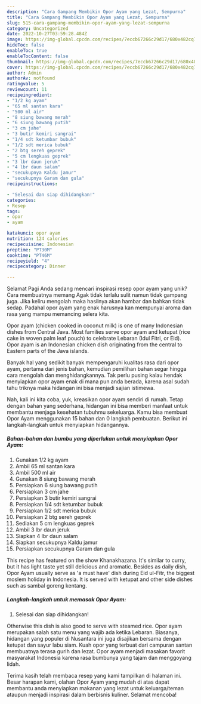 ```yaml
---
description: "Cara Gampang Membikin Opor Ayam yang Lezat, Sempurna"
title: "Cara Gampang Membikin Opor Ayam yang Lezat, Sempurna"
slug: 515-cara-gampang-membikin-opor-ayam-yang-lezat-sempurna
category: Uncategorized
date: 2022-10-27T03:59:28.484Z
image: https://img-global.cpcdn.com/recipes/7eccb67266c29d17/680x482cq70/opor-ayam-foto-resep-utama.jpg
hideToc: false
enableToc: true
enableTocContent: false
thumbnail: https://img-global.cpcdn.com/recipes/7eccb67266c29d17/680x482cq70/opor-ayam-foto-resep-utama.jpg
cover: https://img-global.cpcdn.com/recipes/7eccb67266c29d17/680x482cq70/opor-ayam-foto-resep-utama.jpg
author: Admin
authorAv: notfound
ratingvalue: 5
reviewcount: 11
recipeingredient:
- "1/2 kg ayam"
- "65 ml santan kara"
- "500 ml air"
- "8 siung bawang merah"
- "6 siung bawang putih"
- "3 cm jahe"
- "3 butir kemiri sangrai"
- "1/4 sdt ketumbar bubuk"
- "1/2 sdt merica bubuk"
- "2 btg sereh geprek"
- "5 cm lengkuas geprek"
- "3 lbr daun jeruk"
- "4 lbr daun salam"
- "secukupnya Kaldu jamur"
- "secukupnya Garam dan gula"
recipeinstructions:

- "Selesai dan siap dihidangkan!"
categories:
- Resep
tags:
- opor
- ayam

katakunci: opor ayam 
nutrition: 124 calories
recipecuisine: Indonesian
preptime: "PT30M"
cooktime: "PT46M"
recipeyield: "4"
recipecategory: Dinner

---
```



Selamat Pagi Anda sedang mencari inspirasi resep opor ayam yang unik? Cara membuatnya memang Agak tidak terlalu sulit namun tidak gampang juga. Jika keliru mengolah maka hasilnya akan hambar dan bahkan tidak sedap. Padahal opor ayam yang enak harusnya kan mempunyai aroma dan rasa yang mampu memancing selera kita.


Opor ayam (chicken cooked in coconut milk) is one of many Indonesian dishes from Central Java. Most families serve opor ayam and ketupat (rice cake in woven palm leaf pouch) to celebrate Lebaran (Idul Fitri, or Eid). Opor ayam is an Indonesian chicken dish originating from the central to Eastern parts of the Java islands.

Banyak hal yang sedikit banyak mempengaruhi kualitas rasa dari opor ayam, pertama dari jenis bahan, kemudian pemilihan bahan segar hingga cara mengolah dan menghidangkannya. Tak perlu pusing kalau hendak menyiapkan opor ayam enak di mana pun anda berada, karena asal sudah tahu triknya maka hidangan ini bisa menjadi sajian istimewa.


Nah, kali ini kita coba, yuk, kreasikan opor ayam sendiri di rumah. Tetap dengan bahan yang sederhana, hidangan ini bisa memberi manfaat untuk membantu menjaga kesehatan tubuhmu sekeluarga. Kamu bisa membuat Opor Ayam menggunakan 15 bahan dan 0 langkah pembuatan. Berikut ini langkah-langkah untuk menyiapkan hidangannya.

<!--inarticleads1-->

##### Bahan-bahan dan bumbu yang diperlukan untuk menyiapkan Opor Ayam:

1. Gunakan 1/2 kg ayam
1. Ambil 65 ml santan kara
1. Ambil 500 ml air
1. Gunakan 8 siung bawang merah
1. Persiapkan 6 siung bawang putih
1. Persiapkan 3 cm jahe
1. Persiapkan 3 butir kemiri sangrai
1. Persiapkan 1/4 sdt ketumbar bubuk
1. Persiapkan 1/2 sdt merica bubuk
1. Persiapkan 2 btg sereh geprek
1. Sediakan 5 cm lengkuas geprek
1. Ambil 3 lbr daun jeruk
1. Siapkan 4 lbr daun salam
1. Siapkan secukupnya Kaldu jamur
1. Persiapkan secukupnya Garam dan gula


This recipe has featured on the show Khanakhazana. It&#39;s similar to curry, but it has light taste yet still delicious and aromatic. Besides as daily dish, Opor Ayam usually serve as &#39;a must have&#39; dish during Eid ul-Fitr, the biggest moslem holiday in Indonesia. It is served with ketupat and other side dishes such as sambal goreng kentang. 

<!--inarticleads2-->

##### Langkah-langkah untuk memasak Opor Ayam:


1. Selesai dan siap dihidangkan!

Otherwise this dish is also good to serve with steamed rice. Opor ayam merupakan salah satu menu yang wajib ada ketika Lebaran. Biasanya, hidangan yang populer di Nusantara ini juga disajikan bersama dengan ketupat dan sayur labu siam. Kuah opor yang terbuat dari campuran santan membuatnya terasa gurih dan lezat. Opor ayam menjadi masakan favorit masyarakat Indonesia karena rasa bumbunya yang tajam dan menggoyang lidah. 

Terima kasih telah membaca resep yang kami tampilkan di halaman ini. Besar harapan kami, olahan Opor Ayam yang mudah di atas dapat membantu anda menyiapkan makanan yang lezat untuk keluarga/teman ataupun menjadi inspirasi dalam berbisnis kuliner. Selamat mencoba!
